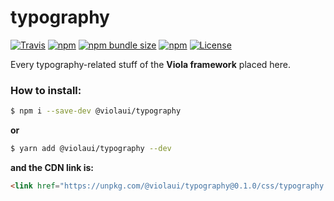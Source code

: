 # typography

<a href="https://travis-ci.org/violaui/typography"><img src="https://img.shields.io/travis/violaui/typography.svg?style=flat-square" alt="Travis"></a>
<a href="https://www.npmjs.com/package/@violaui/typography"><img src="https://img.shields.io/npm/v/@violaui/typography.svg?style=flat-square" alt="npm"></a>
<a href="https://www.npmjs.com/package/@violaui/typography"><img src="https://img.shields.io/bundlephobia/minzip/@violaui/typography.svg?style=flat-square" alt="npm bundle size"></a>
<a href="https://www.npmjs.com/package/@violaui/typography"><img src="https://img.shields.io/npm/dt/@violaui/typography.svg?color=%235e7de4&style=flat-square" alt="npm"></a>
<a href="https://github.com/violaui/typography/blob/master/LICENSE"><img src="https://img.shields.io/github/license/violaui/typography.svg?color=%23aa55aa&style=flat-square" alt="License"></a>

Every typography-related stuff of the __Viola framework__ placed here.

### How to install:

```bash
$ npm i --save-dev @violaui/typography
```

__or__

```bash
$ yarn add @violaui/typography --dev
```

__and the CDN link is:__

```html
<link href="https://unpkg.com/@violaui/typography@0.1.0/css/typography.min.css" rel="stylesheet">
```

